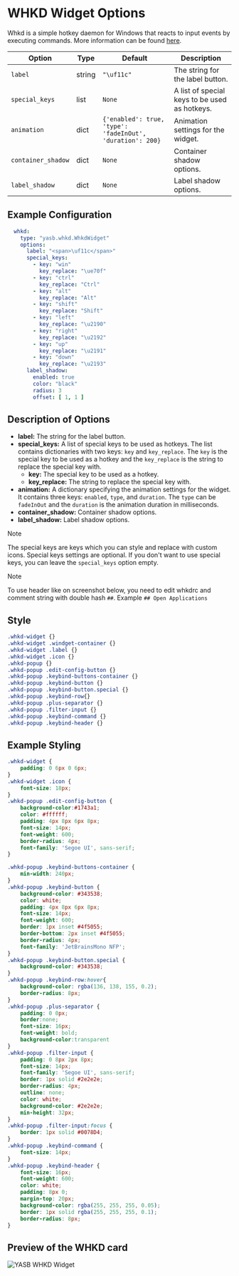 # WHKD Widget Options

Whkd is a simple hotkey daemon for Windows that reacts to input events by executing commands. More information can be found [here](https://github.com/LGUG2Z/whkd).

| Option           | Type     | Default                        | Description                                                                 |
|------------------|----------|--------------------------------|-----------------------------------------------------------------------------|
| `label`          | string   | `"\uf11c"`                       | The string for the label button.  |
| `special_keys`   | list     | `None`                           | A list of special keys to be used as hotkeys.  |
| `animation`         | dict    | `{'enabled': true, 'type': 'fadeInOut', 'duration': 200}`               | Animation settings for the widget.                                          |
| `container_shadow`   | dict   | `None`                  | Container shadow options.                       |
| `label_shadow`         | dict   | `None`                  | Label shadow options.                 |

## Example Configuration

```yaml
  whkd:
    type: "yasb.whkd.WhkdWidget"
    options:
      label: "<span>\uf11c</span>"
      special_keys:
        - key: "win"
          key_replace: "\ue70f"
        - key: "ctrl"
          key_replace: "Ctrl"
        - key: "alt" 
          key_replace: "Alt"
        - key: "shift"
          key_replace: "Shift"
        - key: "left"
          key_replace: "\u2190"
        - key: "right"
          key_replace: "\u2192"
        - key: "up"
          key_replace: "\u2191"
        - key: "down"
          key_replace: "\u2193"
      label_shadow:
        enabled: true
        color: "black"
        radius: 3
        offset: [ 1, 1 ]
```
## Description of Options

- **label:** The string for the label button.
- **special_keys:** A list of special keys to be used as hotkeys. The list contains dictionaries with two keys: `key` and `key_replace`. The `key` is the special key to be used as a hotkey and the `key_replace` is the string to replace the special key with.
  - **key:** The special key to be used as a hotkey.
  - **key_replace:** The string to replace the special key with.
- **animation:** A dictionary specifying the animation settings for the widget. It contains three keys: `enabled`, `type`, and `duration`. The `type` can be `fadeInOut` and the `duration` is the animation duration in milliseconds.
- **container_shadow:** Container shadow options.
- **label_shadow:** Label shadow options.

> [!NOTE]  
> The special keys are keys which you can style and replace with custom icons. Special keys settings are optional. If you don't want to use special keys, you can leave the `special_keys` option empty.

> [!NOTE]  
> To use header like on screenshot below, you need to edit whkdrc and comment string with double hash `##`. Example `## Open Applications`
## Style
```css
.whkd-widget {}
.whkd-widget .windget-container {}
.whkd-widget .label {}
.whkd-widget .icon {}
.whkd-popup {}
.whkd-popup .edit-config-button {}
.whkd-popup .keybind-buttons-container {}
.whkd-popup .keybind-button {}
.whkd-popup .keybind-button.special {}
.whkd-popup .keybind-row{}
.whkd-popup .plus-separator {}
.whkd-popup .filter-input {}
.whkd-popup .keybind-command {}
.whkd-popup .keybind-header {}
```

## Example Styling
```css
.whkd-widget {
    padding: 0 6px 0 6px;
}
.whkd-widget .icon {
    font-size: 18px;
}
.whkd-popup .edit-config-button {
    background-color:#1743a1;
    color: #ffffff;
    padding: 4px 8px 6px 8px;
    font-size: 14px;
    font-weight: 600;
    border-radius: 4px;
    font-family: 'Segoe UI', sans-serif;
}

.whkd-popup .keybind-buttons-container {
    min-width: 240px;
}
.whkd-popup .keybind-button {
    background-color: #343538;
    color: white;
    padding: 4px 8px 6px 8px;
    font-size: 14px;
    font-weight: 600;
    border: 1px inset #4f5055;
    border-bottom: 2px inset #4f5055;
    border-radius: 4px;
    font-family: 'JetBrainsMono NFP';
}
.whkd-popup .keybind-button.special {
    background-color: #343538;
}
.whkd-popup .keybind-row:hover{
    background-color: rgba(136, 138, 155, 0.2);
    border-radius: 8px;
}
.whkd-popup .plus-separator {
    padding: 0 0px;
    border:none;
    font-size: 16px;
    font-weight: bold;
    background-color:transparent
}
.whkd-popup .filter-input {
    padding: 0 8px 2px 8px;
    font-size: 14px;
    font-family: 'Segoe UI', sans-serif;
    border: 1px solid #2e2e2e;
    border-radius: 4px;
    outline: none;
    color: white;
    background-color: #2e2e2e;
    min-height: 32px;
}
.whkd-popup .filter-input:focus {
    border: 1px solid #0078D4;
}
.whkd-popup .keybind-command {
    font-size: 14px;
}
.whkd-popup .keybind-header {
    font-size: 16px;
    font-weight: 600;
    color: white;
    padding: 8px 0;
    margin-top: 20px;
    background-color: rgba(255, 255, 255, 0.05);
    border: 1px solid rgba(255, 255, 255, 0.1);
    border-radius: 8px;
}
```
## Preview of the WHKD card
![YASB WHKD Widget](assets/765432109-1a2b3c4d-5e6f-78ab-9012-3456789abcd.png)